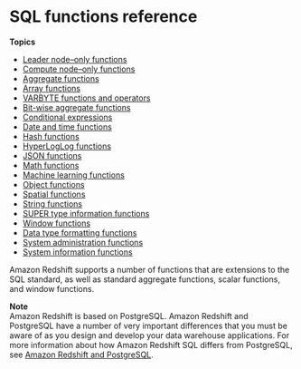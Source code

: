 # SQL functions reference<a name="c_SQL_functions"></a>

**Topics**
+ [Leader node–only functions](c_SQL_functions_leader_node_only.md)
+ [Compute node–only functions](c_SQL_functions_compute_node_only.md)
+ [Aggregate functions](c_Aggregate_Functions.md)
+ [Array functions](c_Array_Functions.md)
+ [VARBYTE functions and operators](varbyte-functions.md)
+ [Bit\-wise aggregate functions](c_bitwise_aggregate_functions.md)
+ [Conditional expressions](c_conditional_expressions.md)
+ [Date and time functions](Date_functions_header.md)
+ [Hash functions](hash-functions.md)
+ [HyperLogLog functions](hyperloglog-functions.md)
+ [JSON functions](json-functions.md)
+ [Math functions](Math_functions.md)
+ [Machine learning functions](ml-function.md)
+ [Object functions](Object_Functions.md)
+ [Spatial functions](geospatial-functions.md)
+ [String functions](String_functions_header.md)
+ [SUPER type information functions](c_Type_Info_Functions.md)
+ [Window functions](c_Window_functions.md)
+ [Data type formatting functions](r_Data_type_formatting.md)
+ [System administration functions](r_System_administration_functions.md)
+ [System information functions](r_System_information_functions.md)

Amazon Redshift supports a number of functions that are extensions to the SQL standard, as well as standard aggregate functions, scalar functions, and window functions\.

**Note**  
Amazon Redshift is based on PostgreSQL\. Amazon Redshift and PostgreSQL have a number of very important differences that you must be aware of as you design and develop your data warehouse applications\. For more information about how Amazon Redshift SQL differs from PostgreSQL, see [Amazon Redshift and PostgreSQL](c_redshift-and-postgres-sql.md)\.
